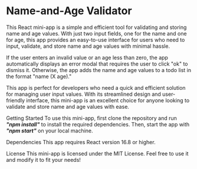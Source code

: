 <h1>Name-and-Age Validator</h1>


This React mini-app is a simple and efficient tool for validating and storing name and age values. With just two input fields, one for the name and one for age, this app provides an easy-to-use interface for users who need to input, validate, and store name and age values with minimal hassle.


If the user enters an invalid value or an age less than zero, the app automatically displays an error modal that requires the user to click "ok" to dismiss it. Otherwise, the app adds the name and age values to a todo list in the format "name (X age)."


This app is perfect for developers who need a quick and efficient solution for managing user input values. With its streamlined design and user-friendly interface, this mini-app is an excellent choice for anyone looking to validate and store name and age values with ease.


Getting Started
To use this mini-app, first clone the repository and run <b><em>"npm install"</em></b> to install the required dependencies. Then, start the app with <b><em>"npm start"</em></b> on your local machine.


Dependencies
This app requires React version 16.8 or higher.


License
This mini-app is licensed under the MIT License. Feel free to use it and modify it to fit your needs!
